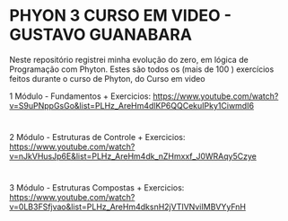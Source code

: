 # PHYON 3 CURSO EM VIDEO - GUSTAVO GUANABARA  
Neste repositório registrei minha evolução do zero, em lógica de Programação com Phyton. 
Estes são todos os (mais de 100 ) exercícios feitos durante o curso de Phyton,  do Curso em video


1 Módulo - Fundamentos + Exercicios: https://www.youtube.com/watch?v=S9uPNppGsGo&list=PLHz_AreHm4dlKP6QQCekuIPky1CiwmdI6

#

2 Módulo - Estruturas de Controle + Exercicios: https://www.youtube.com/watch?v=nJkVHusJp6E&list=PLHz_AreHm4dk_nZHmxxf_J0WRAqy5Czye

#

3 Módulo - Estruturas Compostas + Exercicios: https://www.youtube.com/watch?v=0LB3FSfjvao&list=PLHz_AreHm4dksnH2jVTIVNviIMBVYyFnH

#
